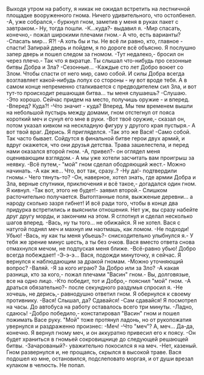   Выходя утром на работу, я никак не ожидал встретить на лестничной площадке вооруженного гнома. Ничего удивительного, что остолбенел.
-А, уже собрался,- буркнул гном, заметив у меня в руках пакет с завтраком.- Ну, тогда пошли.
-К...куда?- выдавил я.
-Мир спасать, конечно,- пожал широкими плечами гном.- А что, есть варианты?
-Спасать мир... Я?!
-А хоть бы и ты. Не всё ли равно, кто, главное - спасти! Запирай дверь и пойдем, я по дороге всё объясню.
Я послушно запер дверь и пошел следом за гномом.
-Тут недалеко,- бросил он через плечо.- Так что я вкратце. Ты слышал что-нибудь про сезонные битвы Добра и Зла?
-Сезонные...
-Каждые сто лет Добро воюет со Злом. Чтобы спасти от него мир, само собой. И силы Добра всегда возглавляет какой-нибудь лопух со стороны - ну вот вроде тебя. А в самом конце непременно сталкивается с предводителем сил Зла, и вот тут-то происходит решающая битва... ты меня слушаешь?
-Слушаю.
-Это хорошо. Сейчас придем на место, получишь оружие - и вперед.
-Вперед? Куда?!
-Что значит - куда? Вперед.
Мы тем временем вышли на небольшой пустырь между домами, гном отстегнул от пояса короткий меч и сунул его мне в руки.
-Вот твоё оружие,- сказал он, потом указал кивком на нескладную фигуру у другого края пустыря.- А вот твой враг. Дерись.
Я пригляделся.
-Так это же Вася!
-Само собой. Так часто бывает. Сойдутся в финальной битве герои двух армий, и вдруг окажется, что они друзья детства.
Трава зашелестела, и перед нами оказался второй гном.
-А, привел?- он оглядел меня оценивающим взглядом.- А мы уже хотели засчитать вам проигрыш за неявку.
-Всё путем,- "мой" гном сделал ободряющий жест.- Можно начинать.
-А как же... Что, вот так, сразу..?
-Ну да!- подтвердили гномы.- Чего тянуть-то?
-Он, наверное, хотел знать, где армии Добра и Зла, верные спутники, приключения и всё такое,- догадался один гном. Я кивнул.
-Так вот, этого не будет!- заявил второй.- Слишком расточительно получается. Вытоптанные поля, выжженые деревни... а народу сколько зазря гибнет! И всё ради того, чтобы в конце два придурка встретились и выяснили отношения. Нет уж, вы сразу набейте друг другу морды, и закончим на этом.
Я сглотнул и сделал несколько шагов вперед.
-Вась, ну ты того... не обижайся. Я не хотел.
Вася с натугой поднял меч и махнул им наотмашь, как ломом.
-Не подходи! Убью!
-Вась, ну как ты меня убьешь?- снисходительно улыбнулся я.- У тебя же зрение минус шесть, а ты без очков.
Вася вместо ответа снова отмахнулся мечом, не подпуская меня ближе.
-Всё-равно убью! Добро всегда побеждает!
-Э-э-э... Вася, подожди минуточку, я сейчас.
Я вернулся к наблюдающим за дракой гномам.
-Можно уточняющий вопрос?
-Валяй.
-Я за кого играю? За Добро или за Зло?
-А какая разница, кто за кого,- пожал плечами "Васин" гном.- Вы, долговязые, все на одно лицо.
-Кто победит, тот и Добро,- пояснил "мой" гном.
-А драться обязательно?- после секундного раздумья спросил я.
-Не хочешь, не дерись,- равнодушно ответил гном.
Я обернулся к своему противнику.
-Вася! Слышал, да? Сдавайся!
-Сам сдавайся!
Я посмотрел на часы. До автобуса на работу оставалось всего три минуты.
-Ладно, сдаюсь!
-Добро победило,- констатировал "Васин" гном и пошел пожимать Васе руку. "Мой" тоже протянул ладонь, но от рукопожатия увернулся и раздраженно произнес:
-Меч!
-Что "меч"? А, меч... Да-да, конечно.
Я вернул гному меч, и он аккуратно привесил его к поясу.
-Он будет храниться в гномьей сокровищнице до следующей решающей битвы.
-Зачарованый?- уважительно покосился я на меч.
-Нет, казеный.
Гном развернулся и, не прощаясь, скрылся в высокой траве. Вася подошел ко мне, остановился, подслеповато моргая, и от души врезал кулаком в челюсть. Не попал.    